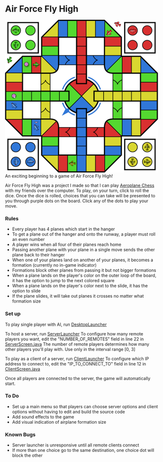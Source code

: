 # Air Force Fly High

![Air Force Fly High Screenshot](/screenshot.png?raw=true "Screenshot")
An exciting beginning to a game of Air Force Fly High!

Air Force Fly High was a project I made so that I can play [Aeroplane Chess](https://en.wikipedia.org/wiki/Aeroplane_Chess) with my friends over the computer.
To play, on your turn, click to roll the dice. Once the dice is rolled, choices that you can take will be presented to you
through purple dots on the board. Click any of the dots to play your move.

### Rules
  - Every player has 4 planes which start in the hanger
  - To get a plane out of the hanger and onto the runway, a player must roll an even number
  - A player wins when all four of their planes reach home
  - Passing another plane with your plane in a single move sends the other plane back to their hanger
  - When one of your planes land on another of your planes, it becomes a formation (currently no in-game indicator)
  - Formations block other planes from passing it but not bigger formations
  - When a plane lands on the player's color on the outer loop of the board, it has the option to jump to the next colored square
  - When a plane lands on the player's color next to the slide, it has the option to slide
  - If the plane slides, it will take out planes it crosses no matter what formation size

### Set up
To play single player with AI, run [DesktopLauncher](/desktop/src/com/haanthony/desktop/DesktopLauncher.java)

To host a server, run [ServerLauncher](/desktop/src/com/haanthony/desktop/ServerLauncher.java)
To configure how many remote players you want, edit the "NUMBER_OF_REMOTES" field in line 22 in [ServerScreen.java](/core/src/com/haanthony/screens/ServerScreen.java)
The number of remote players determines how many other players you'll play with. Use only in the interval range [0, 3]

To play as a client of a server, run [ClientLauncher](/desktop/src/com/haanthony/desktop/ClientLauncher.java)
To configure which IP address to connect to, edit the "IP_TO_CONNECT_TO" field in line 12 in [ClientScreen.java](/core/src/com/haanthony/screens/ClientScreen.java)

Once all players are connected to the server, the game will automatically start.

### To Do
  - Set up a main menu so that players can choose server options and client options without having to edit and build the source code
  - Add sound effects to the game
  - Add visual indication of airplane formation size
  
### Known Bugs
  - Server launcher is unresponsive until all remote clients connect
  - If more than one choice go to the same destination, one choice dot will block the other
